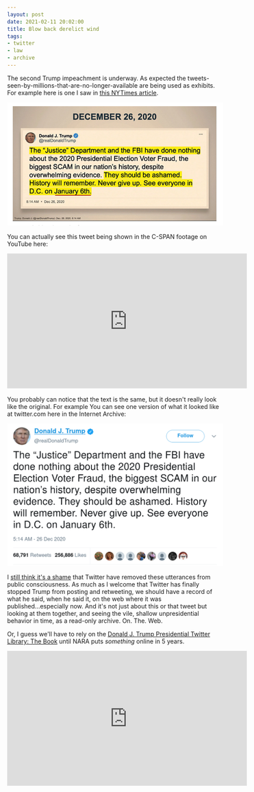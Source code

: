 ```yaml
---
layout: post
date: 2021-02-11 20:02:00
title: Blow back derelict wind
tags:
- twitter
- law
- archive
---
```



The second Trump impeachment is underway. As expected the
tweets-seen-by-millions-that-are-no-longer-available are being used as
exhibits. For example here is one I saw in [this NYTimes
article](https://www.nytimes.com/2021/02/10/us/politics/trump-impeachment-takeaways-day-2.html).

<a href="https://www.nytimes.com/2021/02/10/us/politics/trump-impeachment-takeaways-day-2.html">
  <img class="img-responsive" src="/images/trump-tweet-nytimes.png">
</a>

You can actually see this tweet being shown in the C-SPAN footage on YouTube
here:

<iframe width="560" height="315" src="https://www.youtube.com/embed/yiCPdI0rW68?start=5388" frameborder="0" allow="accelerometer; autoplay; clipboard-write; encrypted-media; gyroscope; picture-in-picture" allowfullscreen></iframe>

You probably can notice that the text is the same, but it doesn't really look
like the original. For example You can see one version of what it looked like
at twitter.com here in the Internet Archive:

<a href="https://web.archive.org/web/20210107001513/https://twitter.com/realDonaldTrump/status/1342821189077622792">
  <img class="img-responsive" src="/images/trump-tweet-ia.png">
</a>

I [still think it's a shame](https://inkdroid.org/2021/01/21/trumps-tweets/)
that Twitter have removed these utterances from public consciousness. As much
as I welcome that Twitter has finally stopped Trump from posting and
retweeting, we should have a record of what he said, when he said it, on the
web where it was published...especially now. And it's not just about this or
that tweet but looking at them together, and seeing the vile, shallow
unpresidential behavior in time, as a read-only archive. On. The. Web.

Or, I guess we'll have to rely on the [Donald J. Trump Presidential Twitter
Library: The Book](https://www.youtube.com/watch?v=U5W2jtDXDu4) until NARA puts
*something* online in 5 years.

<iframe width="560" height="315" src="https://www.youtube.com/embed/U5W2jtDXDu4" frameborder="0" allow="accelerometer; autoplay; clipboard-write; encrypted-media; gyroscope; picture-in-picture" allowfullscreen></iframe>

